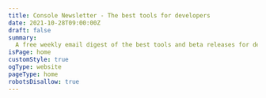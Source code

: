 ```yaml
---
title: Console Newsletter - The best tools for developers
date: 2021-10-28T09:00:00Z
draft: false
summary:
  A free weekly email digest of the best tools and beta releases for developers.
isPage: home
customStyle: true
ogType: website
pageType: home
robotsDisallow: true
---
```

